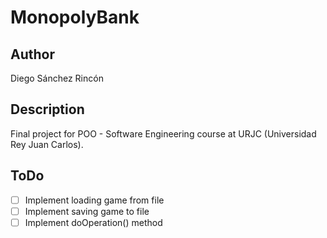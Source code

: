 # MonopolyBank

## Author
Diego Sánchez Rincón

## Description
Final project for POO - Software Engineering course at URJC (Universidad Rey Juan Carlos).

## ToDo
- [ ] Implement loading game from file
- [ ] Implement saving game to file
- [ ] Implement doOperation() method